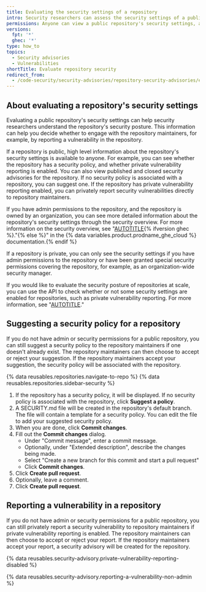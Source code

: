 ```yaml
---
title: Evaluating the security settings of a repository
intro: Security researchers can assess the security settings of a public repository, suggest a security policy and report a vulnerability.
permissions: Anyone can view a public repository's security settings, and contact the repository maintainers regarding security issues.
versions:
  fpt: '*'
  ghec: '*'
type: how_to
topics:
  - Security advisories
  - Vulnerabilities
shortTitle: Evaluate repository security
redirect_from:
  - /code-security/security-advisories/repository-security-advisories/evaluating-the-security-settings-of-a-repository
---
```


## About evaluating a repository's security settings

Evaluating a public repository's security settings can help security researchers understand the repository's security posture. This information can help you decide whether to engage with the repository maintainers, for example, by reporting a vulnerability in the repository.

If a repository is public, high level information about the repository's security settings is available to anyone. For example, you can see whether the repository has a security policy, and whether private vulnerability reporting is enabled. You can also view published and closed security advisories for the repository. If no security policy is associated with a repository, you can suggest one. If the repository has private vulnerability reporting enabled, you can privately report security vulnerabilities directly to repository maintainers.

If you have admin permissions to the repository, and the repository is owned by an organization, you can see more detailed information about the repository's security settings through the security overview. For more information on the security overview, see "[AUTOTITLE](/enterprise-cloud@latest/code-security/security-overview/about-security-overview){% ifversion ghec %}."{% else %}" in the {% data variables.product.prodname_ghe_cloud %} documentation.{% endif %}

 If a repository is private, you can only see the security settings if you have admin permissions to the repository or have been granted special security permissions covering the repository, for example, as an organization-wide security manager.

If you would like to evaluate the security posture of repositories at scale, you can use the API to check whether or not some security settings are enabled for repositories, such as private vulnerability reporting. For more information, see "[AUTOTITLE](/rest/repos/repos#check-if-private-vulnerability-reporting-is-enabled-for-a-repository)."

## Suggesting a security policy for a repository

 If you do not have admin or security permissions for a public repository, you can still suggest a security policy to the repository maintainers if one doesn't already exist. The repository maintainers can then choose to accept or reject your suggestion. If the repository maintainers accept your suggestion, the security policy will be associated with the repository.

{% data reusables.repositories.navigate-to-repo %}
{% data reusables.repositories.sidebar-security %}
1. If the repository has a security policy, it will be displayed. If no security policy is associated with the repository, click **Suggest a policy**.
1. A SECURITY.md file will be created in the repository's default branch. The file will contain a template for a security policy. You can edit the file to add your suggested security policy.
1. When you are done, click **Commit changes**.
1. Fill out the **Commit changes** dialog.
    - Under "Commit message", enter a commit message.
    - Optionally, under "Extended description", describe the changes being made.
    - Select "Create a new branch for this commit and start a pull request"
    - Click **Commit changes**.
1. Click **Create pull request**.
1. Optionally, leave a comment.
1. Click **Create pull request**.

## Reporting a vulnerability in a repository

If you do not have admin or security permissions for a public repository, you can still privately report a security vulnerability to repository maintainers if private vulnerability reporting is enabled. The repository maintainers can then choose to accept or reject your report. If the repository maintainers accept your report, a security advisory will be created for the repository.

{% data reusables.security-advisory.private-vulnerability-reporting-disabled %}

{% data reusables.security-advisory.reporting-a-vulnerability-non-admin %}
